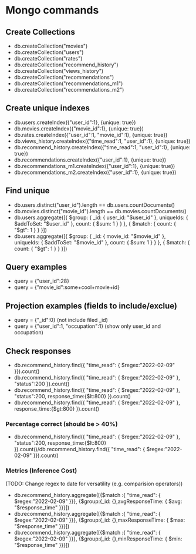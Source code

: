 # Mongo commands

## Create Collections
- db.createCollection("movies")
- db.createCollection("users")
- db.createCollection("rates")
- db.createCollection("recommend_history")
- db.createCollection("views_history")
- db.createCollection("recommendations")
- db.createCollection("recommendations_m1")
- db.createCollection("recommendations_m2")



## Create unique indexes
- db.users.createIndex({"user_id":1}, {unique: true})
- db.movies.createIndex({"movie_id":1}, {unique: true})
- db.rates.createIndex({"user_id":1, "movie_id":1}, {unique: true})
- db.views_history.createIndex({"time_read":1, "user_id":1}, {unique: true})
- db.recommend_history.createIndex({"time_read":1, "user_id":1}, {unique: true})
- db.recommendations.createIndex({"user_id":1}, {unique: true})
- db.recommendations_m1.createIndex({"user_id":1}, {unique: true})
- db.recommendations_m2.createIndex({"user_id":1}, {unique: true})

## Find unique
- db.users.distinct("user_id").length == db.users.countDocuments()
- db.movies.distinct("movie_id").length == db.movies.countDocuments()
- db.users.aggregate([{ $group: { _id: { user_id: "$user_id" }, uniqueIds: { $addToSet: "$user_id" }, count: { $sum: 1 } } }, { $match: { count: { "$gt": 1 } } }])
- db.users.aggregate([{ $group: { _id: { movie_id: "$movie_id" }, uniqueIds: { $addToSet: "$movie_id" }, count: { $sum: 1 } } }, { $match: { count: { "$gt": 1 } } }])



## Query examples
- query = {"user_id":28}
- query = {"movie_id":some+cool+movie+id}


## Projection examples (fields to include/exclue)
- query = {"_id":0} (not include filed _id) 
- query = {"user_id":1, "occupation":1} (show only user_id and occupation)


## Check responses
- db.recommend_history.find({ "time_read": { $regex:"2022-02-09" }}).count()
- db.recommend_history.find({ "time_read": { $regex:"2022-02-09" }, "status":200 }).count()
- db.recommend_history.find({ "time_read": { $regex:"2022-02-09" }, "status":200, response_time:{$lt:800} }).count()
- db.recommend_history.find({ "time_read": { $regex:"2022-02-09" }, response_time:{$gt:800} }).count()

### Percentage correct (should be > 40%)
- db.recommend_history.find({ "time_read": { $regex:"2022-02-09" }, "status":200, response_time:{$lt:800} }).count()/db.recommend_history.find({ "time_read": { $regex:"2022-02-09" }}).count()

### Metrics (Inference Cost)
(TODO: Change regex to date for versatility (e.g. comparision operators))

- db.recommend_history.aggregate([{$match :{ "time_read": { $regex:"2022-02-09" }}},  {$group:{_id: {},avgResponseTime: { $avg: "$response_time" }}}])
- db.recommend_history.aggregate([{$match :{ "time_read": { $regex:"2022-02-09" }}},  {$group:{_id: {},maxResponseTime: { $max: "$response_time" }}}])
- db.recommend_history.aggregate([{$match :{ "time_read": { $regex:"2022-02-09" }}},  {$group:{_id: {},minResponseTime: { $min: "$response_time" }}}])

